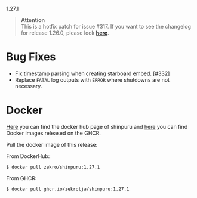 1.27.1

> **Attention**  
> This is a hotfix patch for issue #317. If you want to see the changelog for release 1.26.0, please look [**here**](https://github.com/zekroTJA/shinpuru/releases/tag/1.27.0).

# Bug Fixes

- Fix timestamp parsing when creating starboard embed. [#332]
- Replace `FATAL` log outputs with `ERROR` where shutdowns are not necessary.

# Docker

[Here](https://hub.docker.com/r/zekro/shinpuru) you can find the docker hub page of shinpuru and [here](https://github.com/zekroTJA?tab=packages&repo_name=shinpuru) you can find Docker images released on the GHCR.

Pull the docker image of this release:

From DockerHub:

```
$ docker pull zekro/shinpuru:1.27.1
```

From GHCR:

```
$ docker pull ghcr.io/zekrotja/shinpuru:1.27.1
```
